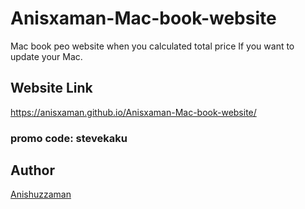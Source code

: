 # Anisxaman-Mac-book-website
Mac book peo website when you calculated total price If you want to update your Mac.


## Website Link

https://anisxaman.github.io/Anisxaman-Mac-book-website/


### promo code:  stevekaku

## Author

[Anishuzzaman][author]

[author]: https://www.facebook.com/anishuzzaman/
